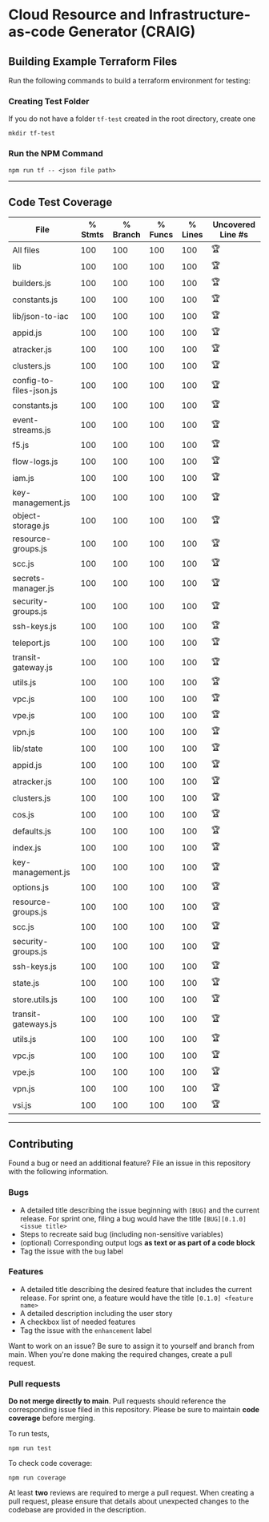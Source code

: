 # Cloud Resource and Infrastructure-as-code Generator (CRAIG)

## Building Example Terraform Files

Run the following commands to build a terraform environment for testing:

### Creating Test Folder

If you do not have a folder `tf-test` created in the root directory, create one

```shell
mkdir tf-test
```

### Run the NPM Command

```shell
npm run tf -- <json file path>
```

---

## Code Test Coverage

File                      | % Stmts | % Branch | % Funcs | % Lines | Uncovered Line #s 
--------------------------|---------|----------|---------|---------|-------------------
All files                 |     100 |      100 |     100 |     100 | 🏆
 lib                      |     100 |      100 |     100 |     100 | 🏆
  builders.js             |     100 |      100 |     100 |     100 | 🏆
  constants.js            |     100 |      100 |     100 |     100 | 🏆
 lib/json-to-iac          |     100 |      100 |     100 |     100 | 🏆
  appid.js                |     100 |      100 |     100 |     100 | 🏆
  atracker.js             |     100 |      100 |     100 |     100 | 🏆
  clusters.js             |     100 |      100 |     100 |     100 | 🏆
  config-to-files-json.js |     100 |      100 |     100 |     100 | 🏆
  constants.js            |     100 |      100 |     100 |     100 | 🏆
  event-streams.js        |     100 |      100 |     100 |     100 | 🏆
  f5.js                   |     100 |      100 |     100 |     100 | 🏆
  flow-logs.js            |     100 |      100 |     100 |     100 | 🏆
  iam.js                  |     100 |      100 |     100 |     100 | 🏆
  key-management.js       |     100 |      100 |     100 |     100 | 🏆
  object-storage.js       |     100 |      100 |     100 |     100 | 🏆
  resource-groups.js      |     100 |      100 |     100 |     100 | 🏆
  scc.js                  |     100 |      100 |     100 |     100 | 🏆
  secrets-manager.js      |     100 |      100 |     100 |     100 | 🏆
  security-groups.js      |     100 |      100 |     100 |     100 | 🏆
  ssh-keys.js             |     100 |      100 |     100 |     100 | 🏆
  teleport.js             |     100 |      100 |     100 |     100 | 🏆
  transit-gateway.js      |     100 |      100 |     100 |     100 | 🏆
  utils.js                |     100 |      100 |     100 |     100 | 🏆
  vpc.js                  |     100 |      100 |     100 |     100 | 🏆
  vpe.js                  |     100 |      100 |     100 |     100 | 🏆
  vpn.js                  |     100 |      100 |     100 |     100 | 🏆
 lib/state                |     100 |      100 |     100 |     100 | 🏆
  appid.js                |     100 |      100 |     100 |     100 | 🏆
  atracker.js             |     100 |      100 |     100 |     100 | 🏆
  clusters.js             |     100 |      100 |     100 |     100 | 🏆
  cos.js                  |     100 |      100 |     100 |     100 | 🏆
  defaults.js             |     100 |      100 |     100 |     100 | 🏆
  index.js                |     100 |      100 |     100 |     100 | 🏆
  key-management.js       |     100 |      100 |     100 |     100 | 🏆
  options.js              |     100 |      100 |     100 |     100 | 🏆
  resource-groups.js      |     100 |      100 |     100 |     100 | 🏆
  scc.js                  |     100 |      100 |     100 |     100 | 🏆
  security-groups.js      |     100 |      100 |     100 |     100 | 🏆
  ssh-keys.js             |     100 |      100 |     100 |     100 | 🏆
  state.js                |     100 |      100 |     100 |     100 | 🏆
  store.utils.js          |     100 |      100 |     100 |     100 | 🏆
  transit-gateways.js     |     100 |      100 |     100 |     100 | 🏆
  utils.js                |     100 |      100 |     100 |     100 | 🏆
  vpc.js                  |     100 |      100 |     100 |     100 | 🏆
  vpe.js                  |     100 |      100 |     100 |     100 | 🏆
  vpn.js                  |     100 |      100 |     100 |     100 | 🏆
  vsi.js                  |     100 |      100 |     100 |     100 | 🏆

---

## Contributing

Found a bug or need an additional feature? File an issue in this repository with the following information.

### Bugs

- A detailed title describing the issue beginning with `[BUG]` and the current release. For sprint one, filing a bug would have the title `[BUG][0.1.0] <issue title>`
- Steps to recreate said bug (including non-sensitive variables)
- (optional) Corresponding output logs **as text or as part of a code block**
- Tag the issue with the `bug` label 

### Features

- A detailed title describing the desired feature that includes the current release. For sprint one, a feature would have the title `[0.1.0] <feature name>`
- A detailed description including the user story
- A checkbox list of needed features
- Tag the issue with the `enhancement` label

Want to work on an issue? Be sure to assign it to yourself and branch from main. When you're done making the required changes, create a pull request.

### Pull requests

**Do not merge directly to main**. Pull requests should reference the corresponding issue filed in this repository. Please be sure to maintain **code coverage** before merging.

To run tests,

```shell
npm run test
```

To check code coverage:

```shell
npm run coverage
```

At least **two** reviews are required to merge a pull request. When creating a pull request, please ensure that details about unexpected changes to the codebase are provided in the description.